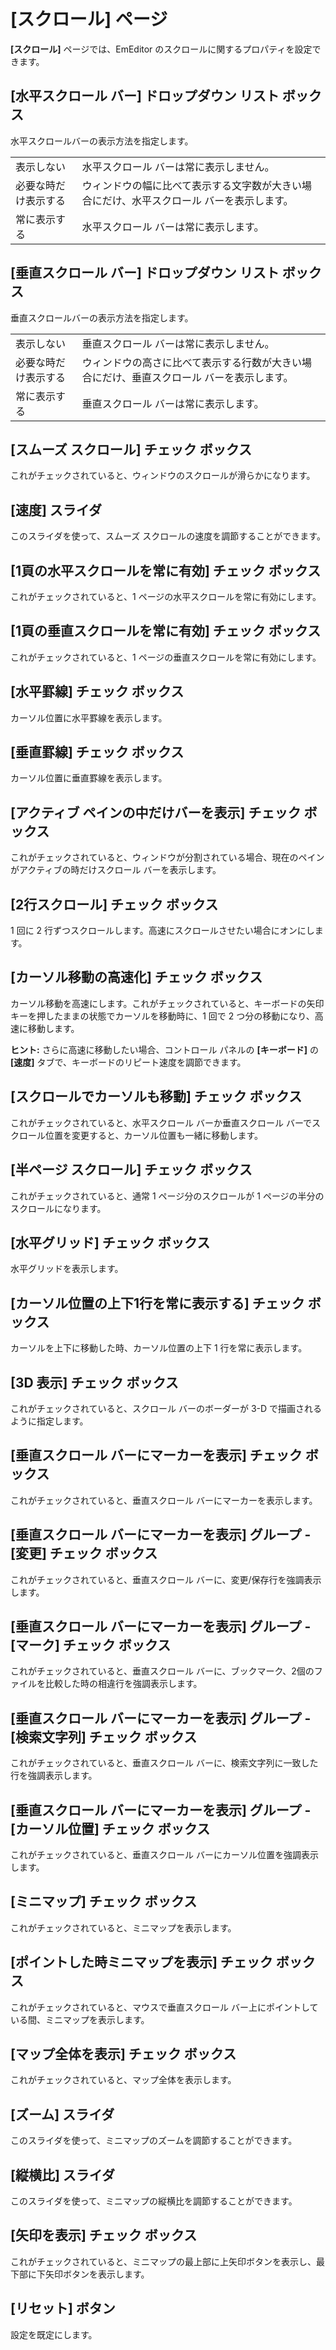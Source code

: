 # \[スクロール\] ページ

**\[スクロール\]** ページでは、EmEditor のスクロールに関するプロパティを設定できます。

## \[水平スクロール バー\] ドロップダウン リスト ボックス

水平スクロールバーの表示方法を指定します。

|     |     |
| --- | --- |
| 表示しない | 水平スクロール バーは常に表示しません。 |
| 必要な時だけ表示する | ウィンドウの幅に比べて表示する文字数が大きい場合にだけ、水平スクロール バーを表示します。 |
| 常に表示する | 水平スクロール バーは常に表示します。 |

## \[垂直スクロール バー\] ドロップダウン リスト ボックス

垂直スクロールバーの表示方法を指定します。

|     |     |
| --- | --- |
| 表示しない | 垂直スクロール バーは常に表示しません。 |
| 必要な時だけ表示する | ウィンドウの高さに比べて表示する行数が大きい場合にだけ、垂直スクロール バーを表示します。 |
| 常に表示する | 垂直スクロール バーは常に表示します。 |

## \[スムーズ スクロール\] チェック ボックス

これがチェックされていると、ウィンドウのスクロールが滑らかになります。

## \[速度\] スライダ

このスライダを使って、スムーズ スクロールの速度を調節することができます。

## \[1頁の水平スクロールを常に有効\] チェック ボックス

これがチェックされていると、1 ページの水平スクロールを常に有効にします。

## \[1頁の垂直スクロールを常に有効\] チェック ボックス

これがチェックされていると、1 ページの垂直スクロールを常に有効にします。

## \[水平罫線\] チェック ボックス

カーソル位置に水平罫線を表示します。

## \[垂直罫線\] チェック ボックス

カーソル位置に垂直罫線を表示します。

## \[アクティブ ペインの中だけバーを表示\] チェック ボックス

これがチェックされていると、ウィンドウが分割されている場合、現在のペインがアクティブの時だけスクロール バーを表示します。

## \[2行スクロール\] チェック ボックス

1 回に 2 行ずつスクロールします。高速にスクロールさせたい場合にオンにします。

## \[カーソル移動の高速化\] チェック ボックス

カーソル移動を高速にします。これがチェックされていると、キーボードの矢印キーを押したままの状態でカーソルを移動時に、1 回で 2
つ分の移動になり、高速に移動します。

**ヒント:** さらに高速に移動したい場合、コントロール パネルの **\[キーボード\]** の **\[速度\]** タブで、キーボードのリピート速度を調節できます。

## \[スクロールでカーソルも移動\] チェック ボックス

これがチェックされていると、水平スクロール バーか垂直スクロール バーでスクロール位置を変更すると、カーソル位置も一緒に移動します。

## \[半ページ スクロール\] チェック ボックス

これがチェックされていると、通常 1 ページ分のスクロールが 1 ページの半分のスクロールになります。

## \[水平グリッド\] チェック ボックス

水平グリッドを表示します。

## \[カーソル位置の上下1行を常に表示する\] チェック ボックス

カーソルを上下に移動した時、カーソル位置の上下 1 行を常に表示します。

## \[3D 表示\] チェック ボックス

これがチェックされていると、スクロール バーのボーダーが 3-D で描画されるように指定します。

## \[垂直スクロール バーにマーカーを表示\] チェック ボックス

これがチェックされていると、垂直スクロール バーにマーカーを表示します。

## \[垂直スクロール バーにマーカーを表示\] グループ \- \[変更\] チェック ボックス

これがチェックされていると、垂直スクロール バーに、変更/保存行を強調表示します。

## \[垂直スクロール バーにマーカーを表示\] グループ \- \[マーク\] チェック ボックス

これがチェックされていると、垂直スクロール バーに、ブックマーク、2個のファイルを比較した時の相違行を強調表示します。

## \[垂直スクロール バーにマーカーを表示\] グループ \- \[検索文字列\] チェック ボックス

これがチェックされていると、垂直スクロール バーに、検索文字列に一致した行を強調表示します。

## \[垂直スクロール バーにマーカーを表示\] グループ \- \[カーソル位置\] チェック ボックス

これがチェックされていると、垂直スクロール バーにカーソル位置を強調表示します。

## \[ミニマップ\] チェック ボックス

これがチェックされていると、ミニマップを表示します。

## \[ポイントした時ミニマップを表示\] チェック ボックス

これがチェックされていると、マウスで垂直スクロール バー上にポイントしている間、ミニマップを表示します。

## \[マップ全体を表示\] チェック ボックス

これがチェックされていると、マップ全体を表示します。

## \[ズーム\] スライダ

このスライダを使って、ミニマップのズームを調節することができます。

## \[縦横比\] スライダ

このスライダを使って、ミニマップの縦横比を調節することができます。

## \[矢印を表示\] チェック ボックス

これがチェックされていると、ミニマップの最上部に上矢印ボタンを表示し、最下部に下矢印ボタンを表示します。

## \[リセット\] ボタン

設定を既定にします。

